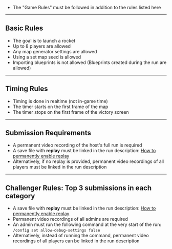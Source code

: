 - The "Game Rules" must be followed in addition to the rules listed here

---

## Basic Rules
- The goal is to launch a rocket  
- Up to 8 players are allowed  
- Any map generator settings are allowed  
- Using a set map seed is allowed  
- Importing blueprints is not allowed (Blueprints created during the run are allowed)

---

## Timing Rules
- Timing is done in realtime (not in-game time)  
- The timer starts on the first frame of the map  
- The timer stops on the first frame of the victory screen  

---

## Submission Requirements
- A permanent video recording of the host's full run is required
- A save file with **replay** must be linked in the run description: [How to permanently enable replay](https://www.speedrun.com/factorio/guides/bkces)
- Alternatively, if no replay is provided, permanent video recordings of all players must be linked in the run description  

---

## Challenger Rules: Top 3 submissions in each category
- A save file with **replay** must be linked in the run description: [How to permanently enable replay](https://www.speedrun.com/factorio/guides/bkces)
- Permanent video recordings of all admins are required  
- An admin must run the following command at the very start of the run: `/config set allow-debug-settings false`  
- Alternatively, instead of running the command, permanent video recordings of all players can be linked in the run description
